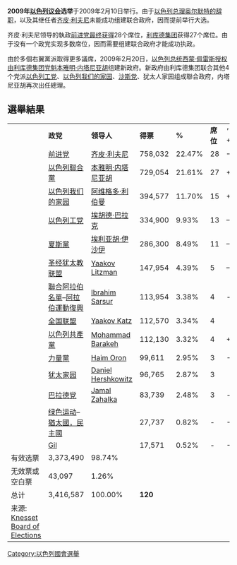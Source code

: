 **2009年[以色列议会](../Page/以色列议会.md "wikilink")选举**于2009年2月10日举行。由于[以色列总理](../Page/以色列总理.md "wikilink")[奥尔默特的辞职](https://zh.wikipedia.org/wiki/奥尔默特 "wikilink")，以及其继任者[齐皮·利夫尼](../Page/齐皮·利夫尼.md "wikilink")未能成功组建联合政府，因而提前举行大选。

齐皮·利夫尼领导的執政[前进党最终获得](https://zh.wikipedia.org/wiki/前进党 "wikilink")28个席位，[利库德集团](../Page/利库德集团.md "wikilink")获得27个席位。由于没有一个政党实现多数席位，因而需要组建联合政府才能成功执政。

由於多個右翼黨派取得更多議席，2009年2月20日，[以色列总统](https://zh.wikipedia.org/wiki/以色列总统 "wikilink")[西蒙·佩雷斯授权由利库德集团党魁](https://zh.wikipedia.org/wiki/西蒙·佩雷斯 "wikilink")[本雅明·内塔尼亚胡](../Page/本雅明·内塔尼亚胡.md "wikilink")组建新政府。新政府由利库德集团联合其他4个党派[以色列工党](../Page/以色列工党.md "wikilink")、[以色列我们的家园](https://zh.wikipedia.org/wiki/以色列我们的家园 "wikilink")、[沙斯党](../Page/沙斯党.md "wikilink")、犹太人家园组成聯合政府，内塔尼亚胡再次出任總理。

## 選舉結果

|                                                                                                       |                                                                                                                         |                                                                                   |         |        |        |          |
| ----------------------------------------------------------------------------------------------------- | ----------------------------------------------------------------------------------------------------------------------- | --------------------------------------------------------------------------------- | ------- | ------ | ------ | -------- |
|                                                                                                       | **政党**                                                                                                                  | **领导人**                                                                           | **得票**  | **%**  | **席位** | *' +/–*' |
|                                                                                                       | [前进党](https://zh.wikipedia.org/wiki/前进党 "wikilink")                                                                     | [齐皮·利夫尼](../Page/齐皮·利夫尼.md "wikilink")                                            | 758,032 | 22.47% | 28     | −1       |
|                                                                                                       | [以色列聯合黨](../Page/利库德集团.md "wikilink")                                                                                   | [本雅明·内塔尼亚胡](../Page/本雅明·内塔尼亚胡.md "wikilink")                                      | 729,054 | 21.61% | 27     | \+15     |
|                                                                                                       | [以色列我们的家园](https://zh.wikipedia.org/wiki/以色列我们的家园 "wikilink")                                                           | [阿维格多·利伯曼](../Page/阿维格多·利伯曼.md "wikilink")                                        | 394,577 | 11.70% | 15     | \+4      |
|                                                                                                       | [以色列工党](../Page/以色列工党.md "wikilink")                                                                                    | [埃胡德·巴拉克](../Page/埃胡德·巴拉克.md "wikilink")                                          | 334,900 | 9.93%  | 13     | –6       |
|                                                                                                       | [夏斯黨](../Page/沙斯党.md "wikilink")                                                                                        | [埃利亚胡·伊沙伊](https://zh.wikipedia.org/wiki/埃利亚胡·伊沙伊 "wikilink")                     | 286,300 | 8.49%  | 11     | –1       |
|                                                                                                       | [圣经犹太教联盟](https://zh.wikipedia.org/wiki/圣经犹太教联盟 "wikilink")                                                             | [Yaakov Litzman](https://zh.wikipedia.org/wiki/Yaakov_Litzman "wikilink")         | 147,954 | 4.39%  | 5      | –1       |
|                                                                                                       | [聯合阿拉伯名單](https://zh.wikipedia.org/wiki/聯合阿拉伯名單 "wikilink")–[阿拉伯運動復興](https://zh.wikipedia.org/wiki/阿拉伯運動復興 "wikilink") | [Ibrahim Sarsur](https://zh.wikipedia.org/wiki/Ibrahim_Sarsur "wikilink")         | 113,954 | 3.38%  | 4      | \-       |
|                                                                                                       | [全国联盟](../Page/全国联盟.md "wikilink")                                                                                      | [Yaakov Katz](https://zh.wikipedia.org/wiki/Yaakov_Katz "wikilink")               | 112,570 | 3.34%  | 4      |          |
|                                                                                                       | [以色列共產黨](../Page/以色列共產黨.md "wikilink")                                                                                  | [Mohammad Barakeh](https://zh.wikipedia.org/wiki/Mohammad_Barakeh "wikilink")     | 112,130 | 3.32%  | 4      | \+1      |
|                                                                                                       | [力量黨](https://zh.wikipedia.org/wiki/梅雷茲黨 "wikilink")                                                                    | [Haim Oron](https://zh.wikipedia.org/wiki/Haim_Oron "wikilink")                   | 99,611  | 2.95%  | 3      | \-2      |
|                                                                                                       | [犹太家园](https://zh.wikipedia.org/wiki/犹太家园 "wikilink")                                                                   | [Daniel Hershkowitz](https://zh.wikipedia.org/wiki/Daniel_Hershkowitz "wikilink") | 96,765  | 2.87%  | 3      |          |
|                                                                                                       | [巴拉德党](../Page/巴拉德党.md "wikilink")                                                                                      | [Jamal Zahalka](https://zh.wikipedia.org/wiki/Jamal_Zahalka "wikilink")           | 83,739  | 2.48%  | 3      | \-       |
|                                                                                                       | [绿色运动](https://zh.wikipedia.org/wiki/绿色运动 "wikilink")–[猶太國，民主國](https://zh.wikipedia.org/wiki/猶太國，民主國 "wikilink")       |                                                                                   | 27,737  | 0.82%  | \-     | \-1      |
|                                                                                                       | [Gil](https://zh.wikipedia.org/wiki/Gil "wikilink")                                                                     |                                                                                   | 17,571  | 0.52%  | \-     | \-7      |
| 有效选票                                                                                                  | 3,373,490                                                                                                               | 98.74%                                                                            |         |        |        |          |
| 无效票或空白票                                                                                               | 43,097                                                                                                                  | 1.26%                                                                             |         |        |        |          |
| 总计                                                                                                    | 3,416,587                                                                                                               | 100.00%                                                                           | **120** |        |        |          |
| 来源: [Knesset Board of Elections](http://www.knesset.gov.il/elections18/heb/results/main_Results.aspx) |                                                                                                                         |                                                                                   |         |        |        |          |

[Category:以色列國會選舉](https://zh.wikipedia.org/wiki/Category:以色列國會選舉 "wikilink")